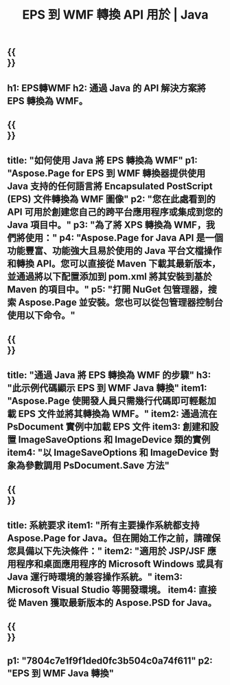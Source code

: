 ﻿---
translation: true
template: /_templates/_conversion-child-java.md
title: EPS 到 WMF 轉換 API 用於 | Java
url: /java/conversion/eps-to-wmf/
description: EPS 格式到 WMF 文件的示例 Java 轉換代碼。使用此示例代碼在任何基於 Web 或桌面 Java 的應用程序中將 EPS 轉換為 WMF。
informat: EPS
outformat: WMF
otherformats: XPS PS
---

{{<section banner>}}
---
h1: EPS轉WMF
h2: 通過 Java 的 API 解決方案將 EPS 轉換為 WMF。
---

{{<section overview>}}
---
title: "如何使用 Java 將 EPS 轉換為 WMF"
p1: "Aspose.Page for EPS 到 WMF 轉換器提供使用 Java 支持的任何語言將 Encapsulated PostScript (EPS) 文件轉換為 WMF 圖像"
p2: "您在此處看到的 API 可用於創建您自己的跨平台應用程序或集成到您的 Java 項目中。"
p3: "為了將 XPS 轉換為 WMF，我們將使用："
p4: "Aspose.Page for Java API 是一個功能豐富、功能強大且易於使用的 Java 平台文檔操作和轉換 API。您可以直接從 Maven 下載其最新版本，並通過將以下配置添加到 pom.xml 將其安裝到基於 Maven 的項目中。"
p5: "打開 NuGet 包管理器，搜索 Aspose.Page 並安裝。您也可以從包管理器控制台使用以下命令。"
---

{{<section feature1>}}
---
title: "通過 Java 將 EPS 轉換為 WMF 的步驟"
h3: "此示例代碼顯示 EPS 到 WMF Java 轉換"
item1: "Aspose.Page 使開發人員只需幾行代碼即可輕鬆加載 EPS 文件並將其轉換為 WMF。"
item2: 通過流在 PsDocument 實例中加載 EPS 文件
item3: 創建和設置 ImageSaveOptions 和 ImageDevice 類的實例
item4: "以 ImageSaveOptions 和 ImageDevice 對象為參數調用 PsDocument.Save 方法"
---

{{<section feature2>}}
---
title: 系統要求
item1: "所有主要操作系統都支持 Aspose.Page for Java。但在開始工作之前，請確保您具備以下先決條件："
item2: "適用於 JSP/JSF 應用程序和桌面應用程序的 Microsoft Windows 或具有 Java 運行時環境的兼容操作系統。"
item3: Microsoft Visual Studio 等開發環境。
item4: 直接從 Maven 獲取最新版本的 Aspose.PSD for Java。
---

{{<section gist>}}
---
p1: "7804c7e1f9f1ded0fc3b504c0a74f611"
p2: "EPS 到 WMF Java 轉換"
---
